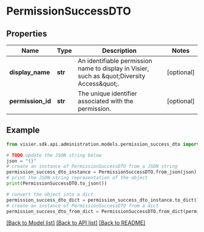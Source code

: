 # PermissionSuccessDTO


## Properties

Name | Type | Description | Notes
------------ | ------------- | ------------- | -------------
**display_name** | **str** | An identifiable permission name to display in Visier, such as \&quot;Diversity Access\&quot;. | [optional] 
**permission_id** | **str** | The unique identifier associated with the permission. | [optional] 

## Example

```python
from visier.sdk.api.administration.models.permission_success_dto import PermissionSuccessDTO

# TODO update the JSON string below
json = "{}"
# create an instance of PermissionSuccessDTO from a JSON string
permission_success_dto_instance = PermissionSuccessDTO.from_json(json)
# print the JSON string representation of the object
print(PermissionSuccessDTO.to_json())

# convert the object into a dict
permission_success_dto_dict = permission_success_dto_instance.to_dict()
# create an instance of PermissionSuccessDTO from a dict
permission_success_dto_from_dict = PermissionSuccessDTO.from_dict(permission_success_dto_dict)
```
[[Back to Model list]](../README.md#documentation-for-models) [[Back to API list]](../README.md#documentation-for-api-endpoints) [[Back to README]](../README.md)


